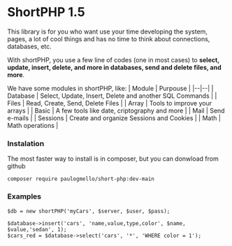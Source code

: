 # ShortPHP 1.5
This library is for you who want use your time developing the system, pages, a lot of cool things and has no time to think about connections, databases, etc.

With shortPHP, you use a few line of codes (one in most cases) to **select, update, insert, delete, and more in databases, send and delete files, and more**.

We have some modules in shortPHP, like:
| Module | Purpouse |
|--|--|
| Database | Select, Update, Insert, Delete and another SQL Commands |
| Files | Read, Create, Send, Delete Files |
| Array | Tools to improve your arrays |
| Basic | A few tools like date, criptography and more |
| Mail | Send e-mails |
| Sessions | Create and organize Sessions and Cookies |
| Math | Math operations |

### Instalation
The most faster way to install is in composer, but you can donwload from github

    composer require paulogmello/short-php:dev-main

### Examples

    $db = new shortPHP('myCars', $server, $user, $pass);
    
    $database->insert('cars', 'name,value,type,color', $name, $value,'sedan', 1);
    $cars_red = $database->select('cars', '*', 'WHERE color = 1');
